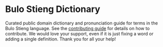 
# Bulo Stieng Dictionary

Curated public domain dictionary and pronunciation guide for terms in the Bulo Stieng language. See the [contributing guide](https://github.com/drumworkteam/term/blob/make/.github/contributing.md) for details on how to contribute. We would love your support, even if it is just fixing a word or adding a single definition. Thank you for all your help!